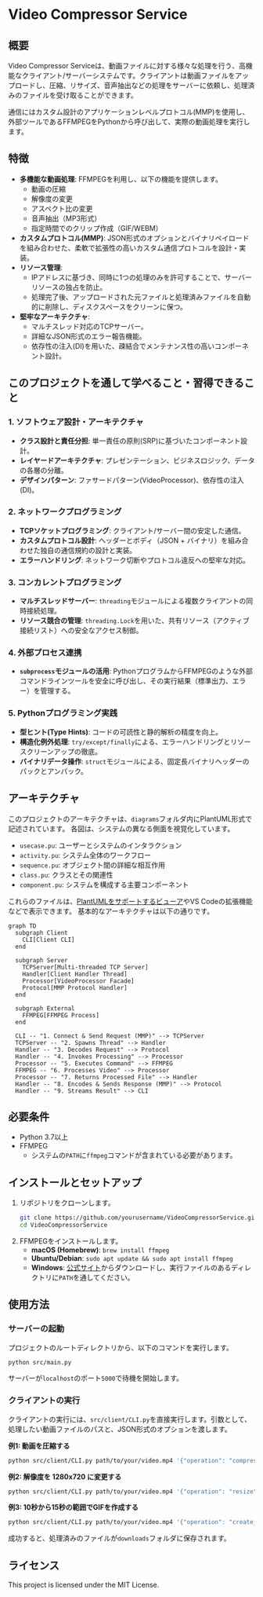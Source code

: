 # Video Compressor Service

## 概要

Video Compressor Serviceは、動画ファイルに対する様々な処理を行う、高機能なクライアント/サーバーシステムです。クライアントは動画ファイルをアップロードし、圧縮、リサイズ、音声抽出などの処理をサーバーに依頼し、処理済みのファイルを受け取ることができます。

通信にはカスタム設計のアプリケーションレベルプロトコル(MMP)を使用し、外部ツールであるFFMPEGをPythonから呼び出して、実際の動画処理を実行します。

## 特徴

-   **多機能な動画処理**: FFMPEGを利用し、以下の機能を提供します。
    -   動画の圧縮
    -   解像度の変更
    -   アスペクト比の変更
    -   音声抽出（MP3形式）
    -   指定時間でのクリップ作成（GIF/WEBM）
-   **カスタムプロトコル(MMP)**: JSON形式のオプションとバイナリペイロードを組み合わせた、柔軟で拡張性の高いカスタム通信プロトコルを設計・実装。
-   **リソース管理**:
    -   IPアドレスに基づき、同時に1つの処理のみを許可することで、サーバーリソースの独占を防止。
    -   処理完了後、アップロードされた元ファイルと処理済みファイルを自動的に削除し、ディスクスペースをクリーンに保つ。
-   **堅牢なアーキテクチャ**:
    -   マルチスレッド対応のTCPサーバー。
    -   詳細なJSON形式のエラー報告機能。
    -   依存性の注入(DI)を用いた、疎結合でメンテナンス性の高いコンポーネント設計。

## このプロジェクトを通して学べること・習得できること

### 1. ソフトウェア設計・アーキテクチャ
-   **クラス設計と責任分担**: 単一責任の原則(SRP)に基づいたコンポーネント設計。
-   **レイヤードアーキテクチャ**: プレゼンテーション、ビジネスロジック、データの各層の分離。
-   **デザインパターン**: ファサードパターン(VideoProcessor)、依存性の注入(DI)。

### 2. ネットワークプログラミング
-   **TCPソケットプログラミング**: クライアント/サーバー間の安定した通信。
-   **カスタムプロトコル設計**: ヘッダーとボディ（JSON + バイナリ）を組み合わせた独自の通信規約の設計と実装。
-   **エラーハンドリング**: ネットワーク切断やプロトコル違反への堅牢な対応。

### 3. コンカレントプログラミング
-   **マルチスレッドサーバー**: `threading`モジュールによる複数クライアントの同時接続処理。
-   **リソース競合の管理**: `threading.Lock`を用いた、共有リソース（アクティブ接続リスト）への安全なアクセス制御。

### 4. 外部プロセス連携
-   **`subprocess`モジュールの活用**: PythonプログラムからFFMPEGのような外部コマンドラインツールを安全に呼び出し、その実行結果（標準出力、エラー）を管理する。

### 5. Pythonプログラミング実践
-   **型ヒント(Type Hints)**: コードの可読性と静的解析の精度を向上。
-   **構造化例外処理**: `try/except/finally`による、エラーハンドリングとリソースクリーンアップの徹底。
-   **バイナリデータ操作**: `struct`モジュールによる、固定長バイナリヘッダーのパックとアンパック。

## アーキテクチャ

このプロジェクトのアーキテクチャは、`diagrams`フォルダ内にPlantUML形式で記述されています。
各図は、システムの異なる側面を視覚化しています。

-   `usecase.pu`: ユーザーとシステムのインタラクション
-   `activity.pu`: システム全体のワークフロー
-   `sequence.pu`: オブジェクト間の詳細な相互作用
-   `class.pu`: クラスとその関連性
-   `component.pu`: システムを構成する主要コンポーネント

これらのファイルは、[PlantUMLをサポートするビューア](https://plantuml.com/viewers)やVS Codeの拡張機能などで表示できます。
基本的なアーキテクチャは以下の通りです。
```mermaid
graph TD
  subgraph Client
    CLI[Client CLI]
  end

  subgraph Server
    TCPServer[Multi-threaded TCP Server]
    Handler[Client Handler Thread]
    Processor[VideoProcessor Facade]
    Protocol[MMP Protocol Handler]
  end

  subgraph External
    FFMPEG[FFMPEG Process]
  end

  CLI -- "1. Connect & Send Request (MMP)" --> TCPServer
  TCPServer -- "2. Spawns Thread" --> Handler
  Handler -- "3. Decodes Request" --> Protocol
  Handler -- "4. Invokes Processing" --> Processor
  Processor -- "5. Executes Command" --> FFMPEG
  FFMPEG -- "6. Processes Video" --> Processor
  Processor -- "7. Returns Processed File" --> Handler
  Handler -- "8. Encodes & Sends Response (MMP)" --> Protocol
  Handler -- "9. Streams Result" --> CLI
```

## 必要条件
-   Python 3.7以上
-   FFMPEG
    -   システムの`PATH`に`ffmpeg`コマンドが含まれている必要があります。

## インストールとセットアップ
1.  リポジトリをクローンします。
    ```bash
    git clone https://github.com/yourusername/VideoCompressorService.git
    cd VideoCompressorService
    ```
2.  FFMPEGをインストールします。
    -   **macOS (Homebrew)**: `brew install ffmpeg`
    -   **Ubuntu/Debian**: `sudo apt update && sudo apt install ffmpeg`
    -   **Windows**: [公式サイト](https://ffmpeg.org/download.html)からダウンロードし、実行ファイルのあるディレクトリに`PATH`を通してください。

## 使用方法

### サーバーの起動
プロジェクトのルートディレクトリから、以下のコマンドを実行します。
```bash
python src/main.py
```
サーバーが`localhost`のポート`5000`で待機を開始します。

### クライアントの実行
クライアントの実行には、`src/client/CLI.py`を直接実行します。引数として、処理したい動画ファイルのパスと、JSON形式のオプションを渡します。

**例1: 動画を圧縮する**
```bash
python src/client/CLI.py path/to/your/video.mp4 '{"operation": "compress"}'
```

**例2: 解像度を 1280x720 に変更する**
```bash
python src/client/CLI.py path/to/your/video.mp4 '{"operation": "resize", "width": 1280, "height": 720}'
```

**例3: 10秒から15秒の範囲でGIFを作成する**
```bash
python src/client/CLI.py path/to/your/video.mp4 '{"operation": "create_clip", "start_time": "00:00:10", "end_time": "00:00:15", "format": "gif"}'
```

成功すると、処理済みのファイルが`downloads`フォルダに保存されます。

## ライセンス
This project is licensed under the MIT License.